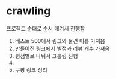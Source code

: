 # crawling
프로젝트 순대로 순서 매겨서 진행함

1. 베스트 500에서 링크와 물건 이름 가져옴
2. 만들어진 링크에서 별점과 리뷰 개수 가져옴
3. 평점별로 나눠서 크롤링 진행
4. 
5. 쿠팡 링크 정리
